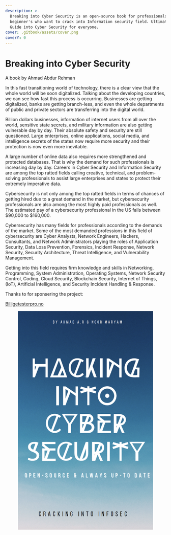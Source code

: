 ```yaml
---
description: >-
  Breaking into Cyber Security is an open-source book for professionals and
  beginner's who want to crack into Information security field. Ultimate career
  Guide into Cyber Security for everyone.
cover: .gitbook/assets/cover.png
coverY: 0
---
```


# Breaking into Cyber Security

A book by Ahmad Abdur Rehman

In this fast transitioning world of technology, there is a clear view that the whole world will be soon digitalized. Talking about the developing countries, we can see how fast this process is occurring. Businesses are getting digitalized, banks are getting branch-less, and even the whole departments of public and private sectors are transferring into the digital world.



Billion dollars businesses, information of internet users from all over the world, sensitive state secrets, and military information are also getting vulnerable day by day. Their absolute safety and security are still questioned. Large enterprises, online applications, social media, and intelligence secrets of the states now require more security and their protection is now even more inevitable.

A large number of online data also requires more strengthened and protected databases. That is why the demand for such professionals is increasing day by day. Careers in Cyber Security and Information Security are among the top ratted fields calling creative, technical, and problem-solving professionals to assist large enterprises and states to protect their extremely imperative data.

Cybersecurity is not only among the top ratted fields in terms of chances of getting hired due to a great demand in the market, but cybersecurity professionals are also among the most highly paid professionals as well. The estimated pay of a cybersecurity professional in the US falls between $90,000 to $160,000.

Cybersecurity has many fields for professionals according to the demands of the market. Some of the most demanded professions in this field of cybersecurity are Cyber Analysts, Network Engineers, Hackers, Consultants, and Network Administrators playing the roles of Application Security, Data Loss Prevention, Forensics, Incident Response, Network Security, Security Architecture, Threat Intelligence, and Vulnerability Management.

Getting into this field requires firm knowledge and skills in Networking, Programming, System Administration, Operating Systems, Network Security Control, Coding, Cloud Security, Blockchain Security, Internet of Things, (IoT), Artificial Intelligence, and Security Incident Handling & Response.

Thanks to for sponsering the project:

[Billigetesterpro.no](https://billigetesterpro.no/)&#x20;

<figure><img src=".gitbook/assets/cover.png" alt=""><figcaption></figcaption></figure>

